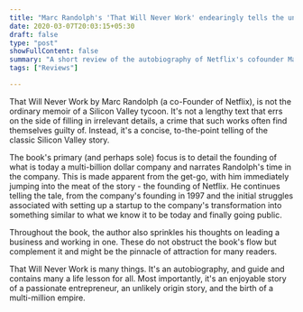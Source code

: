 ```yaml
---
title: "Marc Randolph's 'That Will Never Work' endearingly tells the unlikely story of Netflix"
date: 2020-03-07T20:03:15+05:30
draft: false
type: "post"
showFullContent: false
summary: "A short review of the autobiography of Netflix's cofounder Marc Randolph"
tags: ["Reviews"]

---
```


That Will Never Work by Marc Randolph (a co-Founder of Netflix), is not the ordinary memoir of a Silicon Valley tycoon. It's not a lengthy text that errs on the side of filling in irrelevant details, a crime that such works often find themselves guilty of. Instead, it's a concise, to-the-point telling of the classic Silicon Valley story.

The book's primary (and perhaps sole) focus is to detail the founding of what is today a multi-billion dollar company and narrates Randolph's time in the company. This is made apparent from the get-go, with him immediately jumping into the meat of the story - the founding of Netflix. He continues telling the tale, from the company's founding in 1997 and the initial struggles associated with setting up a startup to the company's transformation into something similar to what we know it to be today and finally going public.

Throughout the book, the author also sprinkles his thoughts on leading a business and working in one. These do not obstruct the book's flow but complement it and might be the pinnacle of attraction for many readers.

That Will Never Work is many things. It's an autobiography, and guide and contains many a life lesson for all. Most importantly, it's an enjoyable story of a passionate entrepreneur, an unlikely origin story, and the birth of a multi-million empire.
